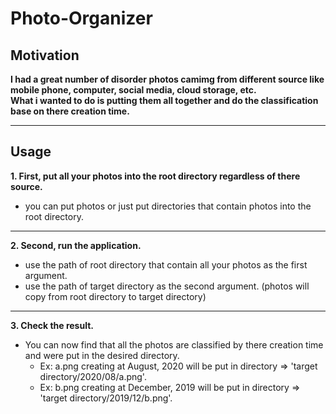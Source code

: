 # Photo-Organizer

## Motivation
**I had a great number of disorder photos camimg from different source like mobile phone, computer, social media, cloud storage, etc.** <br/>
**What i wanted to do is putting them all together and do the classification base on there creation time.**

---

## Usage
**1. First, put all your photos into the root directory regardless of there source.**
- you can put photos or just put directories that contain photos into the root directory.

---

**2. Second, run the application.**
- use the path of root directory that contain all your photos as the first argument.
- use the path of target directory as the second argument. (photos will copy from root directory to target directory)

---

**3. Check the result.**
- You can now find that all the photos are classified by there creation time and were put in the desired directory.
  - Ex: a.png creating at August, 2020 will be put in directory => 'target directory/2020/08/a.png'. 
  - Ex: b.png creating at December, 2019 will be put in directory => 'target directory/2019/12/b.png'.
